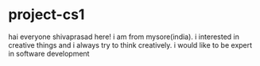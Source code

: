 # project-cs1

hai everyone
shivaprasad here!  i am from mysore(india). i interested in creative things and i always try to think creatively.
i would like to be expert in software development
